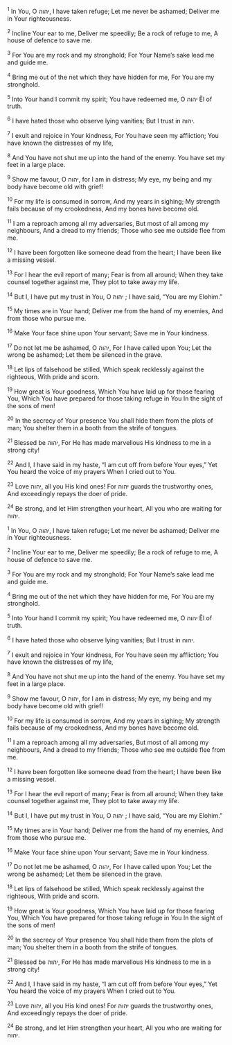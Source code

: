 <sup>1</sup> In You, O יהוה, I have taken refuge; Let me never be ashamed; Deliver me in Your righteousness.

<sup>2</sup> Incline Your ear to me, Deliver me speedily; Be a rock of refuge to me, A house of defence to save me.

<sup>3</sup> For You are my rock and my stronghold; For Your Name’s sake lead me and guide me.

<sup>4</sup> Bring me out of the net which they have hidden for me, For You are my stronghold.

<sup>5</sup> Into Your hand I commit my spirit; You have redeemed me, O יהוה Ĕl of truth.

<sup>6</sup> I have hated those who observe lying vanities; But I trust in יהוה.

<sup>7</sup> I exult and rejoice in Your kindness, For You have seen my affliction; You have known the distresses of my life,

<sup>8</sup> And You have not shut me up into the hand of the enemy. You have set my feet in a large place.

<sup>9</sup> Show me favour, O יהוה, for I am in distress; My eye, my being and my body have become old with grief!

<sup>10</sup> For my life is consumed in sorrow, And my years in sighing; My strength fails because of my crookedness, And my bones have become old.

<sup>11</sup> I am a reproach among all my adversaries, But most of all among my neighbours, And a dread to my friends; Those who see me outside flee from me.

<sup>12</sup> I have been forgotten like someone dead from the heart; I have been like a missing vessel.

<sup>13</sup> For I hear the evil report of many; Fear is from all around; When they take counsel together against me, They plot to take away my life.

<sup>14</sup> But I, I have put my trust in You, O יהוה ; I have said, “You are my Elohim.”

<sup>15</sup> My times are in Your hand; Deliver me from the hand of my enemies, And from those who pursue me.

<sup>16</sup> Make Your face shine upon Your servant; Save me in Your kindness.

<sup>17</sup> Do not let me be ashamed, O יהוה, For I have called upon You; Let the wrong be ashamed; Let them be silenced in the grave.

<sup>18</sup> Let lips of falsehood be stilled, Which speak recklessly against the righteous, With pride and scorn.

<sup>19</sup> How great is Your goodness, Which You have laid up for those fearing You, Which You have prepared for those taking refuge in You In the sight of the sons of men!

<sup>20</sup> In the secrecy of Your presence You shall hide them from the plots of man; You shelter them in a booth from the strife of tongues.

<sup>21</sup> Blessed be יהוה, For He has made marvellous His kindness to me in a strong city!

<sup>22</sup> And I, I have said in my haste, “I am cut off from before Your eyes,” Yet You heard the voice of my prayers When I cried out to You.

<sup>23</sup> Love יהוה, all you His kind ones! For יהוה guards the trustworthy ones, And exceedingly repays the doer of pride.

<sup>24</sup> Be strong, and let Him strengthen your heart, All you who are waiting for יהוה.

<sup>1</sup> In You, O יהוה, I have taken refuge; Let me never be ashamed; Deliver me in Your righteousness.

<sup>2</sup> Incline Your ear to me, Deliver me speedily; Be a rock of refuge to me, A house of defence to save me.

<sup>3</sup> For You are my rock and my stronghold; For Your Name’s sake lead me and guide me.

<sup>4</sup> Bring me out of the net which they have hidden for me, For You are my stronghold.

<sup>5</sup> Into Your hand I commit my spirit; You have redeemed me, O יהוה Ĕl of truth.

<sup>6</sup> I have hated those who observe lying vanities; But I trust in יהוה.

<sup>7</sup> I exult and rejoice in Your kindness, For You have seen my affliction; You have known the distresses of my life,

<sup>8</sup> And You have not shut me up into the hand of the enemy. You have set my feet in a large place.

<sup>9</sup> Show me favour, O יהוה, for I am in distress; My eye, my being and my body have become old with grief!

<sup>10</sup> For my life is consumed in sorrow, And my years in sighing; My strength fails because of my crookedness, And my bones have become old.

<sup>11</sup> I am a reproach among all my adversaries, But most of all among my neighbours, And a dread to my friends; Those who see me outside flee from me.

<sup>12</sup> I have been forgotten like someone dead from the heart; I have been like a missing vessel.

<sup>13</sup> For I hear the evil report of many; Fear is from all around; When they take counsel together against me, They plot to take away my life.

<sup>14</sup> But I, I have put my trust in You, O יהוה ; I have said, “You are my Elohim.”

<sup>15</sup> My times are in Your hand; Deliver me from the hand of my enemies, And from those who pursue me.

<sup>16</sup> Make Your face shine upon Your servant; Save me in Your kindness.

<sup>17</sup> Do not let me be ashamed, O יהוה, For I have called upon You; Let the wrong be ashamed; Let them be silenced in the grave.

<sup>18</sup> Let lips of falsehood be stilled, Which speak recklessly against the righteous, With pride and scorn.

<sup>19</sup> How great is Your goodness, Which You have laid up for those fearing You, Which You have prepared for those taking refuge in You In the sight of the sons of men!

<sup>20</sup> In the secrecy of Your presence You shall hide them from the plots of man; You shelter them in a booth from the strife of tongues.

<sup>21</sup> Blessed be יהוה, For He has made marvellous His kindness to me in a strong city!

<sup>22</sup> And I, I have said in my haste, “I am cut off from before Your eyes,” Yet You heard the voice of my prayers When I cried out to You.

<sup>23</sup> Love יהוה, all you His kind ones! For יהוה guards the trustworthy ones, And exceedingly repays the doer of pride.

<sup>24</sup> Be strong, and let Him strengthen your heart, All you who are waiting for יהוה.

